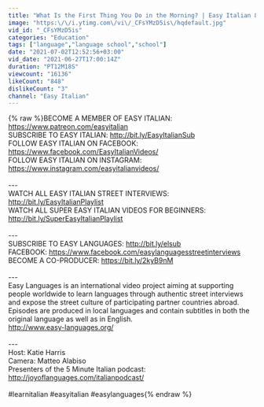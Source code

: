 ```yaml
---
title: "What Is the First Thing You Do in the Morning? | Easy Italian 84"
image: "https:\/\/i.ytimg.com\/vi\/_CFsYMzD5is\/hqdefault.jpg"
vid_id: "_CFsYMzD5is"
categories: "Education"
tags: ["language","language school","school"]
date: "2021-07-02T12:52:56+03:00"
vid_date: "2021-06-27T17:00:14Z"
duration: "PT12M18S"
viewcount: "16136"
likeCount: "848"
dislikeCount: "3"
channel: "Easy Italian"
---
```

{% raw %}BECOME A MEMBER OF EASY ITALIAN: <a rel="nofollow" target="blank" href="https://www.patreon.com/easyitalian">https://www.patreon.com/easyitalian</a><br />SUBSCRIBE TO EASY ITALIAN: <a rel="nofollow" target="blank" href="http://bit.ly/EasyItalianSub">http://bit.ly/EasyItalianSub</a><br />FOLLOW EASY ITALIAN ON FACEBOOK: <a rel="nofollow" target="blank" href="https://www.facebook.com/EasyItalianVideos/">https://www.facebook.com/EasyItalianVideos/</a><br />FOLLOW EASY ITALIAN ON INSTAGRAM: <a rel="nofollow" target="blank" href="https://www.instagram.com/easyitalianvideos/">https://www.instagram.com/easyitalianvideos/</a><br /><br />---<br />WATCH ALL EASY ITALIAN STREET INTERVIEWS: <a rel="nofollow" target="blank" href="http://bit.ly/EasyItalianPlaylist">http://bit.ly/EasyItalianPlaylist</a><br />WATCH ALL SUPER EASY ITALIAN VIDEOS FOR BEGINNERS: <a rel="nofollow" target="blank" href="http://bit.ly/SuperEasyItalianPlaylist">http://bit.ly/SuperEasyItalianPlaylist</a><br /><br />---<br />SUBSCRIBE TO EASY LANGUAGES: <a rel="nofollow" target="blank" href="http://bit.ly/elsub">http://bit.ly/elsub</a><br />FACEBOOK: <a rel="nofollow" target="blank" href="https://www.facebook.com/easylanguagesstreetinterviews">https://www.facebook.com/easylanguagesstreetinterviews</a><br />BECOME A CO-PRODUCER: <a rel="nofollow" target="blank" href="https://bit.ly/2kyB9nM">https://bit.ly/2kyB9nM</a><br /><br />---<br />Easy Languages is an international video project aiming at supporting people worldwide to learn languages through authentic street interviews and expose the street culture of participating partner countries abroad. Episodes are produced in local languages and contain subtitles in both the original language as well as in English.<br /><a rel="nofollow" target="blank" href="http://www.easy-languages.org/">http://www.easy-languages.org/</a><br /><br />---<br />Host: Katie Harris <br />Camera: Matteo Alabiso <br />Presenters of the 5 Minute Italian podcast:  <a rel="nofollow" target="blank" href="http://joyoflanguages.com/italianpodcast/">http://joyoflanguages.com/italianpodcast/</a><br /><br />#learnitalian #easyitalian #easylanguages{% endraw %}
